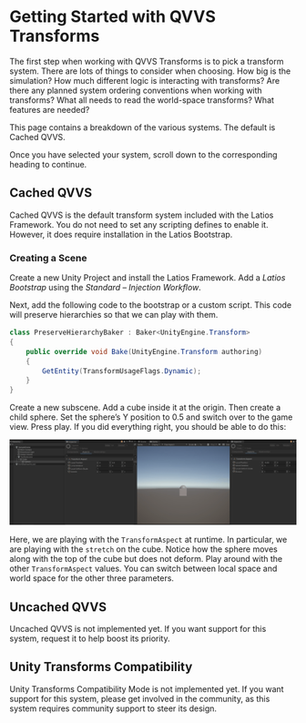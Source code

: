 # Getting Started with QVVS Transforms

The first step when working with QVVS Transforms is to pick a transform system.
There are lots of things to consider when choosing. How big is the simulation?
How much different logic is interacting with transforms? Are there any planned
system ordering conventions when working with transforms? What all needs to read
the world-space transforms? What features are needed?

This page contains a breakdown of the various systems. The default is Cached
QVVS.

Once you have selected your system, scroll down to the corresponding heading to
continue.

## Cached QVVS

Cached QVVS is the default transform system included with the Latios Framework.
You do not need to set any scripting defines to enable it. However, it does
require installation in the Latios Bootstrap.

### Creating a Scene

Create a new Unity Project and install the Latios Framework. Add a *Latios
Bootstrap* using the *Standard – Injection Workflow*.

Next, add the following code to the bootstrap or a custom script. This code will
preserve hierarchies so that we can play with them.

```csharp
class PreserveHierarchyBaker : Baker<UnityEngine.Transform>
{
    public override void Bake(UnityEngine.Transform authoring)
    {
        GetEntity(TransformUsageFlags.Dynamic);
    }
}
```

Create a new subscene. Add a cube inside it at the origin. Then create a child
sphere. Set the sphere’s Y position to 0.5 and switch over to the game view.
Press play. If you did everything right, you should be able to do this:

![](media/1944fa2ea6eb351105aad70e7c3577c4.gif)

Here, we are playing with the `TransformAspect` at runtime. In particular, we
are playing with the `stretch` on the cube. Notice how the sphere moves along
with the top of the cube but does not deform. Play around with the other
`TransformAspect` values. You can switch between local space and world space for
the other three parameters.

## Uncached QVVS

Uncached QVVS is not implemented yet. If you want support for this system,
request it to help boost its priority.

## Unity Transforms Compatibility

Unity Transforms Compatibility Mode is not implemented yet. If you want support
for this system, please get involved in the community, as this system requires
community support to steer its design.
